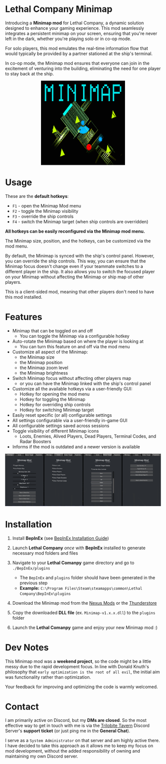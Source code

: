 # Lethal Company Minimap

Introducing a **Minimap mod** for Lethal Company, a dynamic solution designed 
to enhance your gaming experience. This mod seamlessly integrates a persistent 
minimap on your screen, ensuring that you're never left in the dark, whether 
you're playing solo or in co-op mode.

For solo players, this mod emulates the real-time information flow that would 
typically be provided by a partner stationed at the ship's terminal.

In co-op mode, the Minimap mod ensures that everyone can join in the excitement 
of venturing into the building, eliminating the need for one player to stay 
back at the ship.

<img alt="Minimap Mod Logo" src="Images/minimap-logo-1.png" width="272" 
style="display: block; margin-left: auto; margin-right: auto;" />



# Usage

These are the **default hotkeys**:
- `F1` - open the Minimap Mod menu
- `F2` - toggle the Minimap visibility
- `F3` - override the ship controls
- `F4` - switch the Minimap target (when ship controls are overridden)

**All hotkeys can be easily reconfigured via the Minimap mod menu.**

The Minimap size, position, and the hotkeys, can be customized via the mod menu.

By default, the Minimap is synced with the ship's control panel. However, you 
can override the ship controls. This way, you can ensure that the Minimap focus 
doesn't change even if your teammate switches to a different player in the ship.
It also allows you to switch the focused player on your Minimap without 
affecting the Minimap or ship map of other players.

This is a client-sided mod, meaning that other players don't need to have this 
mod installed.

<!-- ![Screenshot showcasing the Minimap](Images/minimap-showcase.png) -->


# Features

- Minimap that can be toggled on and off
    - You can toggle the Minimap via a configurable hotkey
- Auto-rotate the Minimap based on where the player is looking at
    - You can turn this feature on and off via the mod menu
- Customize all aspect of the Minimap:
    - the Minimap size
    - the Minimap position
    - the Minimap zoom level
    - the Minimap brightness
- Switch Minimap focus without affecting other players map
    - or you can have the Minimap linked with the ship's control panel
- Customize all the available hotkeys via a user-friendly GUI:
    - Hotkey for opening the mod menu
    - Hotkey for toggling the Minimap
    - Hotkey for overriding ship controls
    - Hotkey for switching Minimap target
- Easily reset specific (or all) configurable settings
- All settings configurable via a user-friendly in-game GUI
- All configurable settings saved across sessions
- Toggle visibility of different Minimap icons
    - Loots, Enemies, Alived Players, Dead Players, Terminal Codes, and 
Radar Boosters
- Informs if the mod is outdated and a newer version is available

![Minimap GUI](Images/minimap-gui.png)


# Installation

1. Install **BepInEx** (see [BepInEx Installation Guide](https://docs.bepinex.dev/articles/user_guide/installation/index.html))

2. Launch **Lethal Company** _once_ with **BepInEx** installed to generate necessary mod folders and files

3. Navigate to your **Lethal Comanpy** game directory and go to `./BepInEx/plugins`
    - The `BepInEx` and `plugins` folder should have been generated in the previous step
    - **Example:** `C:\Program Files\Steam\steamapps\common\Lethal Company\BepInEx\plugins`

4. Download the Minimap mod from the [Nexus Mods](https://www.nexusmods.com/lethalcompany/mods/18) or the [Thunderstore](https://thunderstore.io/c/lethal-company/p/Tyzeron/Minimap/)

5. Copy the downloaded **DLL file** (ex. `Minimap-v1.x.x.dll`) to the `plugins` folder

6. Launch the **Lethal Comanpy** game and enjoy your new Minimap mod :)


# Dev Notes

This Minimap mod was a **weekend project**, so the code might be a little messy 
due to the rapid development focus. In line with Donald Knuth's philosophy that 
`early optimization is the root of all evil`, the initial aim was functionality 
rather than optimization.

Your feedback for improving and optimizing the code is warmly welcomed.


# Contact

I am primarily active on Discord, but my **DMs are closed**. So the most 
effective way to get in touch with me is via the 
[Trilobite Tavern](https://discord.gg/trilobitetavern) Discord Server's 
**support ticket** (or just ping me in the **General Chat**).

I serve as a `System Administrator` on that server and am highly active there. 
I have decided to take this approach as it allows me to keep my focus on mod 
development, without the added responsibility of owning and maintaining 
my own Discord server.
